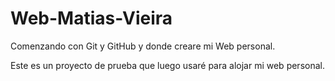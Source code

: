 # Web-Matias-Vieira
Comenzando con Git y GitHub y donde creare mi Web personal.

Este es un proyecto de prueba que luego usaré para alojar mi web personal. 
